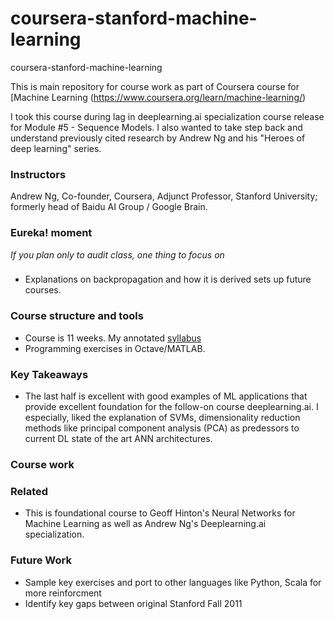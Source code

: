 # coursera-stanford-machine-learning
coursera-stanford-machine-learning

This is main repository for course work as part of Coursera course for [Machine Learning (https://www.coursera.org/learn/machine-learning/)

I took this course during lag in deeplearning.ai specialization course release for Module #5 - Sequence Models.  I also wanted to take step back and understand previously cited research by Andrew Ng and his "Heroes of deep learning" series.

### Instructors
Andrew Ng, Co-founder, Coursera, Adjunct Professor, Stanford University; formerly head of Baidu AI Group / Google Brain.

### Eureka! moment
*If you plan only to audit class, one thing to focus on*
###
- Explanations on backpropagation and how it is derived sets up future courses.

### Course structure and tools
- Course is 11 weeks.  My annotated [syllabus](...)
- Programming exercises in Octave/MATLAB.

### Key Takeaways
- The last half is excellent with good examples of ML applications that provide excellent foundation for the follow-on course deeplearning.ai.  I especially, liked the explanation of SVMs, dimensionality reduction methods like principal component analysis (PCA) as predessors to current DL state of the art ANN architectures.

### Course work

### Related
- This is foundational course to Geoff Hinton's Neural Networks for Machine Learning as well as Andrew Ng's Deeplearning.ai specialization.

### Future Work
- Sample key exercises and port to other languages like Python, Scala for more reinforcment
- Identify key gaps between original Stanford Fall 2011
